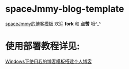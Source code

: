 
# spaceJmmy-blog-template

<a href="https://github.com/spaceJmmy/spaceJmmy-blog-template" target="_blank">spaceJmmy的博客模板</a>
    欢迎 **fork** 和 **点赞** 哦^_^


# 使用部署教程详见:
<a href="https://spacejmmy.github.io/2017/08/26/2017-08-26-Windows%E4%B8%8B%E4%BD%BF%E7%94%A8%E6%88%91%E7%9A%84%E5%8D%9A%E5%AE%A2%E6%A8%A1%E6%9D%BF%E6%90%AD%E5%BB%BA%E4%B8%AA%E4%BA%BA%E5%8D%9A%E5%AE%A2/" target="_blank">Windows下使用我的博客模板搭建个人博客</a>




